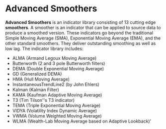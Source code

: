 # Advanced Smoothers

**Advanced Smoothers** is an indicator library consisting of 13 cutting edge 
**smoothers**. A smoother is an indicator that can be applied to source data to 
produce a smoothed version. These indicators go beyond the traditional Simple 
Moving Average (SMA), Exponential Moving Average (EMA), and the other standard smoothers. They deliver outstanding smoothing as well as low lag. The indicator library includes:

- ALMA (Armand Legoux Moving Average)
- Butterworth (2 and 3 pole Butterworth filters)
- DEMA (Double Exponential Moving Average)
- GD (Generalized DEMA)
- HMA (Hull Moving Average)
- InstantaneousTrendLine2 (by John Ehlers)
- Kalman (Kalman Filter)
- KAMA (Kaufman Adaptive Moving Average)
- T3 (Tim Tilson''s T3 indicator)
- TEMA (Triple Exponential Moving Average)
- VIDYA (Volatility Index Dynamic Average)
- VWMA (Volume Weighted Moving Average)
- WLMA (Wealth-Lab Moving Average based on Adaptive Lookback)'
